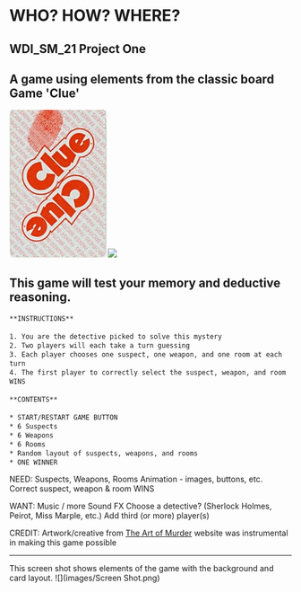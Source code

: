 # WHO? HOW? WHERE?

## WDI_SM_21 Project One 
## A game using elements from the classic board Game 'Clue'

![](images/clue.jpg)![](images/.png)

## This game will test your memory and deductive reasoning.

```
**INSTRUCTIONS**

1. You are the detective picked to solve this mystery
2. Two players will each take a turn guessing
3. Each player chooses one suspect, one weapon, and one room at each turn
4. The first player to correctly select the suspect, weapon, and room WINS

**CONTENTS**

* START/RESTART GAME BUTTON
* 6 Suspects
* 6 Weapons
* 6 Rooms
* Random layout of suspects, weapons, and rooms
* ONE WINNER
```
NEED:
Suspects, Weapons, Rooms
Animation - images, buttons, etc.
Correct suspect, weapon & room WINS

WANT:
Music / more Sound FX
Choose a detective? (Sherlock Holmes, Peirot, Miss Marple, etc.)
Add third (or more) player(s)

CREDIT:
Artwork/creative from [The Art of Murder](http://www.theartofmurder.com/) website was instrumental in making this game possible

---
This screen shot shows elements of the game with the background and card layout.
![](images/Screen Shot.png)
